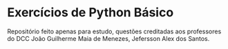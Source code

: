 # Exercícios de Python Básico
 Repositório feito apenas para estudo, questões creditadas aos professores do DCC João Guilherme Maia de Menezes, Jefersson Alex dos Santos. 